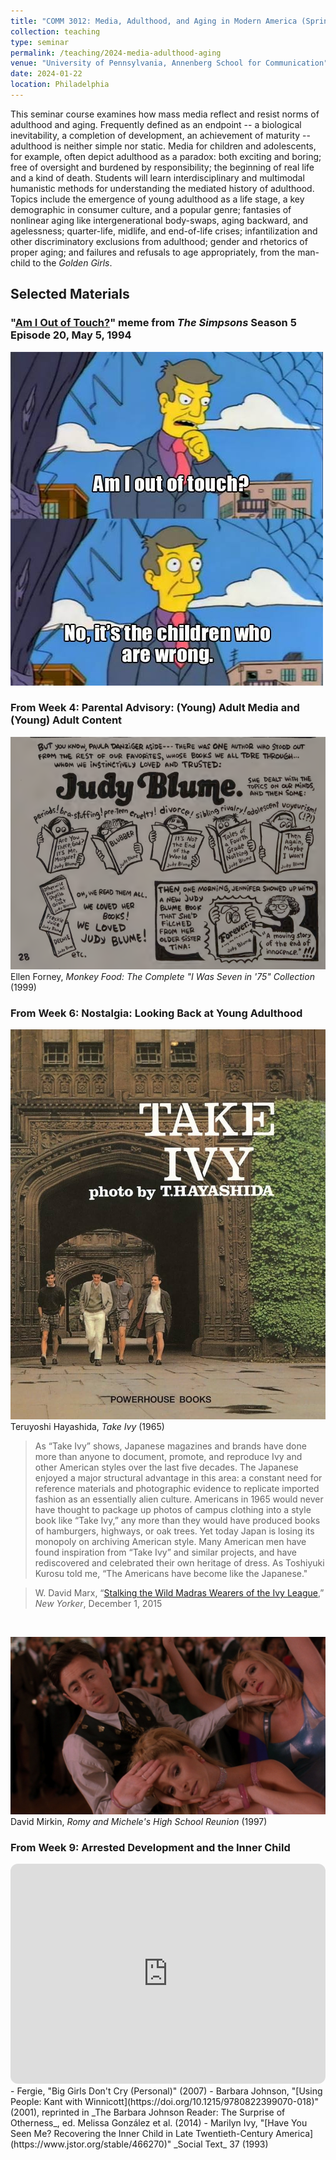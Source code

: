 ```yaml
---
title: "COMM 3012: Media, Adulthood, and Aging in Modern America (Spring 2024)"
collection: teaching
type: seminar
permalink: /teaching/2024-media-adulthood-aging
venue: "University of Pennsylvania, Annenberg School for Communication"
date: 2024-01-22
location: Philadelphia
---
```


This seminar course examines how mass media reflect and resist norms of adulthood and aging. Frequently defined as an endpoint -- a biological inevitability, a completion of development, an achievement of maturity -- adulthood is neither simple nor static. Media for children and adolescents, for example, often depict adulthood as a paradox: both exciting and boring; free of oversight and burdened by responsibility; the beginning of real life and a kind of death. Students will learn interdisciplinary and multimodal humanistic methods for understanding the mediated history of adulthood. Topics include the emergence of young adulthood as a life stage, a key demographic in consumer culture, and a popular genre; fantasies of nonlinear aging like intergenerational body-swaps, aging backward, and agelessness; quarter-life, midlife, and end-of-life crises; infantilization and other discriminatory exclusions from adulthood; gender and rhetorics of proper aging; and failures and refusals to age appropriately, from the man-child to the _Golden Girls_.


## Selected Materials
### "[Am I Out of Touch?](https://knowyourmeme.com/memes/am-i-so-out-of-touch)" meme from _The Simpsons_ Season 5 Episode 20, May 5, 1994
  ![Meme image from _The Simpsons_, showing Mr. Skinner saying "Am I out of touch? No, it's the children who are wrong."](/assets/images/teaching/simpsons-skinner-children-wrong.png)
  
  
### From Week 4: Parental Advisory: (Young) Adult Media and (Young) Adult Content
  ![A panel from Ellen Forney's _Monkey Food_ about reading Judy Blume in sixth grade](/assets/images/teaching/monkey-food-blume-forever.png)
  Ellen Forney, _Monkey Food: The Complete "I Was Seven in '75" Collection_ (1999)

### From Week 6: Nostalgia: Looking Back at Young Adulthood
  ![Cover of Take Ivy by T. Hayashida](/assets/images/teaching/take-ivy-cover.png)
Teruyoshi Hayashida, _Take Ivy_ (1965)

  > As “Take Ivy” shows, Japanese magazines and brands have done more than anyone to document, promote, and reproduce Ivy and other American styles over the last five decades. The Japanese enjoyed a major structural advantage in this area: a constant need for reference materials and photographic evidence to replicate imported fashion as an essentially alien culture. Americans in 1965 would never have thought to package up photos of campus clothing into a style book like “Take Ivy,” any more than they would have produced books of hamburgers, highways, or oak trees. Yet today Japan is losing its monopoly on archiving American style. Many American men have found inspiration from “Take Ivy” and similar projects, and have rediscovered and celebrated their own heritage of dress. As Toshiyuki Kurosu told me, “The Americans have become like the Japanese."

  > W. David Marx, “[Stalking the Wild Madras Wearers of the Ivy League](https://www.newyorker.com/culture/culture-desk/stalking-the-wild-madras-wearers-of-the-ivy-league),” _New Yorker_, December 1, 2015  

<br>

  ![Still from _Romy and Michele's High School Reunion_, dance scene with Lisa Kudrow, Mira Sorvino, and Alan Cumming](/assets/images/teaching/romy-michele-reunion.jpeg)
  David Mirkin, _Romy and Michele's High School Reunion_ (1997)

### From Week 9: Arrested Development and the Inner Child
<iframe style="border-radius:12px" src="https://open.spotify.com/embed/track/4AniPkv5vgdE1n6VKreiyI?utm_source=generator&theme=0" width="100%" height="352" frameBorder="0" allowfullscreen="" allow="autoplay; clipboard-write; encrypted-media; fullscreen; picture-in-picture" loading="lazy">&nbsp;</iframe>
- Fergie, "Big Girls Don't Cry (Personal)" (2007)
- Barbara Johnson, "[Using People: Kant with Winnicott](https://doi.org/10.1215/9780822399070-018)" (2001), reprinted in _The Barbara Johnson Reader: The Surprise of Otherness_, ed. Melissa González et al. (2014)
- Marilyn Ivy, "[Have You Seen Me? Recovering the Inner Child in Late Twentieth-Century America](https://www.jstor.org/stable/466270)" _Social Text_ 37 (1993)
